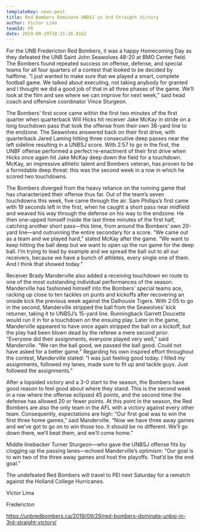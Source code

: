 ```yaml
---
templateKey: news-post
title: Red Bombers Dominate UNBSJ in 3rd Straight Victory
author: Victor Lima
teamId: FR
date: 2019-09-29T18:21:28.816Z
---
```

For the UNB Fredericton Red Bombers, it was a happy Homecoming Day as they defeated the UNB Saint John Seawolves 48-20 at BMO Center field.  The Bombers found repeated success on offense, defense, and special teams for all four quarters of a contest that looked to be decided by halftime.  “I just wanted to make sure that we played a smart, complete football game.  We talked about executing, not taking anybody for granted and I thought we did a good job of that in all three phases of the game.  We’ll look at the film and see where we can improve for next week,” said head coach and offensive coordinator Vince Sturgeon.   



The Bombers’ first score came within the first two minutes of the first quarter when quarterback Will Hicks hit receiver Jake McKay in stride on a long touchdown pass that took the offense from their own 38-yard line to the endzone.  The Seawolves answered back on their first drive, with quarterback Jared Laming hitting three consecutive deep passes near the left sideline resulting in a UNBSJ score.  With 2:57 to go in the first, the UNBF offense performed a perfect re-enactment of their first drive when Hicks once again hit Jake McKay deep down the field for a touchdown.  McKay, an impressive athletic talent and Bombers veteran, has proven to be a formidable deep threat: this was the second week in a row in which he scored two touchdowns.  



The Bombers diverged from the heavy reliance on the running game that has characterized their offense thus far.  Out of the team’s seven touchdowns this week, five came through the air.  Sam Phillips’s first came with 19 seconds left in the first, when he caught a short pass near midfield and weaved his way through the defense on his way to the endzone.  He then one-upped himself inside the last three minutes of the first half, catching another short pass—this time, from around the Bombers’ own 20-yard line—and outrunning the entire secondary for a score.  “We came out as a team and we played hard,” stated McKay after the game.  “We want to keep hitting the ball deep but we want to open up the run game for the deep ball.  I’m trying to lead by example and we spread the ball out to all our receivers, because we have a bunch of athletes, every single one of them.  And I think that showed today.”



Receiver Brady Manderville also added a receiving touchdown en route to one of the most outstanding individual performances of the season.  Manderville has fashioned himself into the Bombers’ special teams ace, racking up close to ten tackles on punts and kickoffs after recovering an onside kick the previous week against the Dalhousie Tigers.  With 2:05 to go in the second, Manderville stripped the ball from the Seawolves’ kick returner, taking it to UNBSJ’s 15-yard line.  Runningback Garrett Doucette would run it in for a touchdown on the ensuing play.  Later in the game, Manderville appeared to have once again stripped the ball on a kickoff, but the play had been blown dead by the referee a mere second prior.  “Everyone did their assignments, everyone played very well,” said Manderville.  “We ran the ball good, we passed the ball good.  Could not have asked for a better game.”  Regarding his own inspired effort throughout the contest, Manderville stated: “I was just feeling good today.  I filled my assignments, followed my lanes, made sure to fit up and tackle guys.  Just followed the assignments.”



After a lopsided victory and a 3-0 start to the season, the Bombers have good reason to feel good about where they stand.  This is the second week in a row where the offense eclipsed 45 points, and the second time the defense has allowed 20 or fewer points.  At this point in the season, the Red Bombers are also the only team in the AFL with a victory against every other team.  Consequently, expectations are high: “Our first goal was to win the first three home games,” said Manderville.  “Now we have three away games and we’ve got to go on to win those too.  It should be no different.  We’ll go down there, we’ll beat them, and we’ll come home.”  



Middle linebacker Turner Sturgeon—who gave the UNBSJ offense fits by clogging up the passing lanes—echoed Manderville’s optimism: “Our goal is to win two of the three away games and host the playoffs.  That’d be the end goal.”



The undefeated Red Bombers will travel to PEI next Saturday for a rematch against the Holland College Hurricanes.



Victor Lima



Fredericton



https://unbredbombers.ca/2019/09/29/red-bombers-dominate-unbsj-in-3rd-straight-victory/
